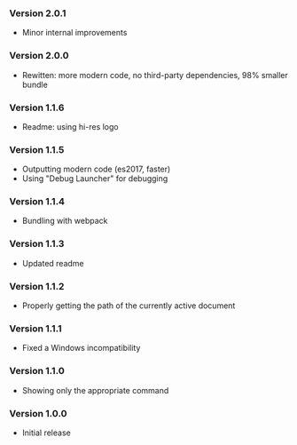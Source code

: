 ### Version 2.0.1
- Minor internal improvements

### Version 2.0.0
- Rewitten: more modern code, no third-party dependencies, 98% smaller bundle

### Version 1.1.6
- Readme: using hi-res logo

### Version 1.1.5
- Outputting modern code (es2017, faster)
- Using "Debug Launcher" for debugging

### Version 1.1.4
- Bundling with webpack

### Version 1.1.3
- Updated readme

### Version 1.1.2
- Properly getting the path of the currently active document

### Version 1.1.1
- Fixed a Windows incompatibility

### Version 1.1.0
- Showing only the appropriate command

### Version 1.0.0
- Initial release
